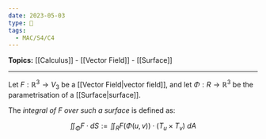 ```yaml
---
date: 2023-05-03
type: 🧠
tags:
  - MAC/S4/C4
---
```


**Topics:** [[Calculus]] - [[Vector Field]] - [[Surface]]

---

Let $F: \mathbb{R}^{3} \to V_3$ be a [[Vector Field|vector field]], and let $\Phi : R \to \mathbb{R}^{3}$ be the parametrisation of a [[Surface|surface]].

The _integral of $F$ over such a surface_ is defined as:

$$
\iint_\Phi F \cdot dS := \iint_R F(\Phi(u,v)) \cdot (T_u \times T_v)\ dA
$$
